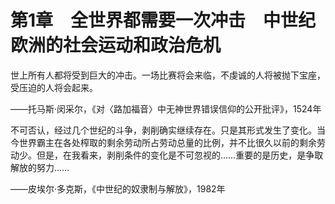  

# 第1章　全世界都需要一次冲击　中世纪欧洲的社会运动和政治危机

世上所有人都将受到巨大的冲击。一场比赛将会来临，不虔诚的人将被抛下宝座，受压迫的人将会起来。

——托马斯·闵采尔，《对〈路加福音〉中无神世界错误信仰的公开批评》，1524年

不可否认，经过几个世纪的斗争，剥削确实继续存在。只是其形式发生了变化。当今世界霸主在各处榨取的剩余劳动所占劳动总量的比例，并不比很久以前的剩余劳动少。但是，在我看来，剥削条件的变化是不可忽视的……重要的是历史，是争取解放的努力……

——皮埃尔·多克斯，《中世纪的奴隶制与解放》，1982年